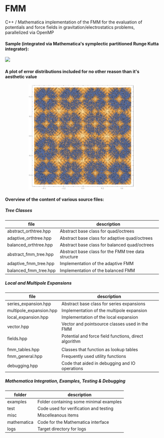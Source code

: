 # FMM
C++ / Mathematica implementation of the FMM for the evaluation of potentials and force fields in gravitation/electrostatics problems, parallelized via OpenMP

#### Sample (integrated via Mathematica's symplectic partitioned Runge Kutta integrator): 
![](coll1.gif)
#### A plot of error distributions included for no other reason than it's aesthetic value
<p align = "center">
<img src="error_distribution.png" width="350"/>
</p>

#### Overview of the content of various source files: 

##### Tree Classes
| file| description | 
| -----------------------------  | ----------------------------- | 
| abstract_orthtree.hpp | Abstract base class for quad/octrees 
| adaptive_orthtree.hpp | Abstract base class for adaptive quad/octrees
| balanced_orthtree.hpp | Abstract base class for balanced quad/octrees
| abstract_fmm_tree.hpp | Abstract base class for the FMM tree data structure 
| adaptive_fmm_tree.hpp | Implementation of the adaptive FMM
| balanced_fmm_tree.hpp | Implementation of the balanced FMM

##### Local and Multipole Expansions
| file| description | 
| -----------------------------  | ----------------------------- | 
| series_expansion.hpp | Abstract base class for series expansions 
| multipole_expansion.hpp | Implementation of the multipole expansion
| local_expansion.hpp | Implementation of the local expansion
| vector.hpp | Vector and pointsource classes used in the FMM
| fields.hpp | Potential and force field functions, direct algorithm 
| | 
| fmm_tables.hpp | Classes that function as lookup tables 
| fmm_general.hpp | Frequently used utility functions 
| debugging.hpp | Code that aided in debugging and IO operations 

##### Mathematica Integration, Examples, Testing & Debugging
| folder | description | 
| -----------------------------  | ----------------------------- | 
| examples | Folder containing some minimal examples
| test | Code used for verification and testing
| misc | Miscelleanous items
| mathematica | Code for the Mathematica interface
| logs | Target directory for logs
